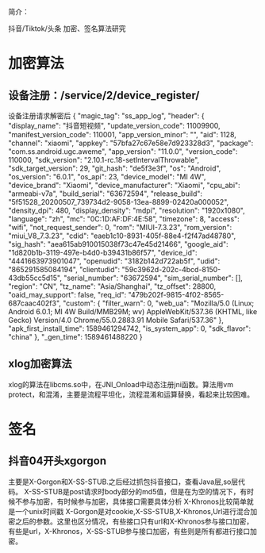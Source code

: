 简介：

抖音/Tiktok/头条 加密、签名算法研究

# 加密算法
## 设备注册：/service/2/device_register/
设备注册请求解密后
{
    "magic_tag": "ss_app_log",
    "header": {
        "display_name": "抖音短视频",
        "update_version_code": 11009900,
        "manifest_version_code": 110001,
        "app_version_minor": "",
        "aid": 1128,
        "channel": "xiaomi",
        "appkey": "57bfa27c67e58e7d923328d3",
        "package": "com.ss.android.ugc.aweme",
        "app_version": "11.0.0",
        "version_code": 110000,
        "sdk_version": "2.10.1-rc.18-setIntervalThrowable",
        "sdk_target_version": 29,
        "git_hash": "de5f3e3f",
        "os": "Android",
        "os_version": "6.0.1",
        "os_api": 23,
        "device_model": "MI 4W",
        "device_brand": "Xiaomi",
        "device_manufacturer": "Xiaomi",
        "cpu_abi": "armeabi-v7a",
        "build_serial": "63672594",
        "release_build": "5f51528_20200507_739734d2-9058-13ea-8899-02420a000052",
        "density_dpi": 480,
        "display_density": "mdpi",
        "resolution": "1920x1080",
        "language": "zh",
        "mc": "0C:1D:AF:DF:4E:58",
        "timezone": 8,
        "access": "wifi",
        "not_request_sender": 0,
        "rom": "MIUI-7.3.23",
        "rom_version": "miui_V8_7.3.23",
        "cdid": "eaeb1c10-8931-405f-88e4-f2f47ad48780",
        "sig_hash": "aea615ab910015038f73c47e45d21466",
        "google_aid": "1d820b1b-3119-497e-b4d0-b39431b86f57",
        "device_id": "4441663973901047",
        "openudid": "3182b142d722ab5f",
        "udid": "865291585084194",
        "clientudid": "59c3962d-202c-4bcd-8150-43db55cc5d15",
        "serial_number": "63672594",
        "sim_serial_number": [],
        "region": "CN",
        "tz_name": "Asia/Shanghai",
        "tz_offset": 28800,
        "oaid_may_support": false,
        "req_id": "479b202f-9815-4f02-8565-687caac402f3",
        "custom": {
            "filter_warn": 0,
            "web_ua": "Mozilla/5.0 (Linux; Android 6.0.1; MI 4W Build/MMB29M; wv) AppleWebKit/537.36 (KHTML, like Gecko) Version/4.0 Chrome/55.0.2883.91 Mobile Safari/537.36"
        },
        "apk_first_install_time": 1589461294742,
        "is_system_app": 0,
        "sdk_flavor": "china"
    },
    "_gen_time": 1589461488220
}

## xlog加密算法
xlog的算法在libcms.so中，在JNI_Onload中动态注册jni函数。算法用vm protect，和混淆，主要是流程平坦化，流程混淆和运算替换，看起来比较困难。


# 签名
## 抖音04开头xgorgon
主要是X-Gorgon和X-SS-STUB.之后经过抓包抖音接口，查看Java层,so层代码。
X-SS-STUB是post请求时body部分的md5值，但是在为空的情况下，有时候不参与加密，有时候参与加密，具体接口需要具体分析
X-Khronos比较简单就是一个unix时间戳
X-Gorgon是对cookie,X-SS-STUB,X-Khronos,Url进行混合加密之后的参数。这里也区分情况，有些接口只有url和X-Khronos参与接口加密，有些是url，X-Khronos，X-SS-STUB参与接口加密，有些则是所有都进行接口加密。
